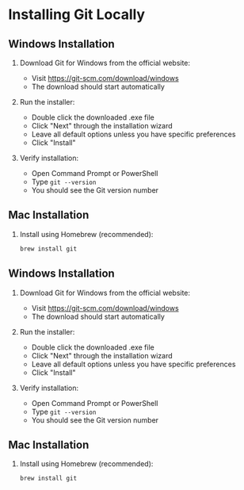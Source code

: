 # Installing Git Locally

## Windows Installation

1. Download Git for Windows from the official website:
   - Visit https://git-scm.com/download/windows
   - The download should start automatically

2. Run the installer:
   - Double click the downloaded .exe file
   - Click "Next" through the installation wizard
   - Leave all default options unless you have specific preferences
   - Click "Install"

3. Verify installation:
   - Open Command Prompt or PowerShell
   - Type `git --version`
   - You should see the Git version number

## Mac Installation 

1. Install using Homebrew (recommended):
   ```bash
   brew install git
   ```

## Windows Installation

1. Download Git for Windows from the official website:
   - Visit https://git-scm.com/download/windows
   - The download should start automatically

2. Run the installer:
   - Double click the downloaded .exe file
   - Click "Next" through the installation wizard
   - Leave all default options unless you have specific preferences
   - Click "Install"

3. Verify installation:
   - Open Command Prompt or PowerShell
   - Type `git --version`
   - You should see the Git version number

## Mac Installation 

1. Install using Homebrew (recommended):
   ```bash
   brew install git
   ```
